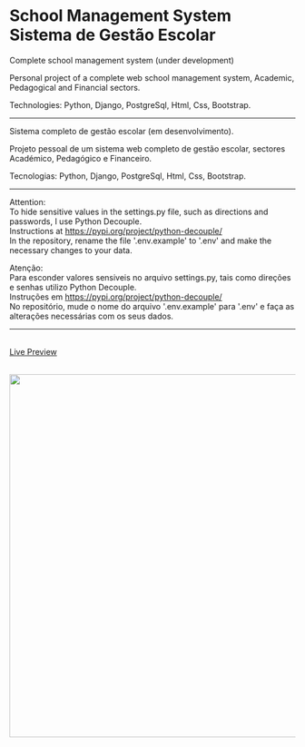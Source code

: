 # School Management System<br>Sistema de Gestão Escolar

Complete school management system (under development)

Personal project of a complete web school management system, Academic, Pedagogical and Financial sectors.

Technologies: Python, Django, PostgreSql, Html, Css, Bootstrap.
<hr>

Sistema completo de gestão escolar (em desenvolvimento).

Projeto pessoal de um sistema web completo de gestão escolar, sectores Académico, Pedagógico e Financeiro.

Tecnologias: Python, Django, PostgreSql, Html, Css, Bootstrap.
<hr>

Attention:  
To hide sensitive values in the settings.py file, such as directions and passwords, I use Python Decouple.  
Instructions at https://pypi.org/project/python-decouple/  
In the repository, rename the file '.env.example' to '.env' and make the necessary changes to your data.

Atenção:  
Para esconder valores sensiveis no arquivo settings.py, tais como direções e senhas utilizo Python Decouple.  
Instruções em https://pypi.org/project/python-decouple/  
No repositório, mude o nome do arquivo '.env.example' para '.env' e faça as alterações necessárias com os seus dados.

<hr>

<br><a href="https://ansistemas.com/gestao_escolar" target="_blank">Live Preview</a>

<br><a href="https://ansistemas.com/gestao_escolar" target="_blank"><img src="https://ansistemas.com/images/gestao_escolar_seo.jpg" style="width:640px;height:auto;"></a>
